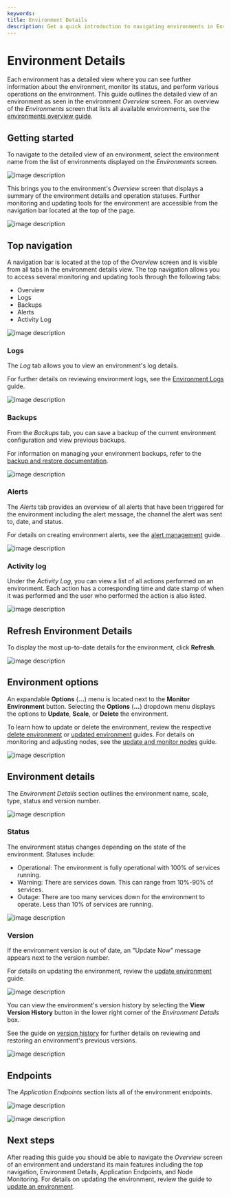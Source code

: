 ```yaml
---
keywords:
title: Environment Details
description: Get a quick introduction to navigating environments in Environment Operations Center. This includes where to see an overview, how to access logs, how to create backups, how to configure alerts and where to see the activity log.
---
```


# Environment Details

Each environment has a detailed view where you can see further information about the environment, monitor its status, and perform various operations on the environment. This guide outlines the detailed view of an environment as seen in the environment *Overview* screen. For an overview of the *Environments* screen that lists all available environments, see the [environments overview guide](../environment-overview/environments.md).

## Getting started

To navigate to the detailed view of an environment, select the environment name from the list of environments displayed on the *Environments* screen.

![image description](images/view-details.png)

This brings you to the environment's *Overview* screen that displays a summary of the environment details and operation statuses. Further monitoring and updating tools for the environment are accessible from the navigation bar located at the top of the page.

![image description](images/details-overview.png)

## Top navigation

A navigation bar is located at the top of the *Overview* screen and is visible from all tabs in the environment details view. The top navigation allows you to access several monitoring and updating tools through the following tabs:

- Overview
- Logs
- Backups
- Alerts
- Activity Log

![image description](images/top-nav.png)

### Logs

The *Log* tab allows you to view an environment's log details.

For further details on reviewing environment logs, see the [Environment Logs](../logging/environment-logs.md) guide.

![image description](images/logs.png)

### Backups

From the *Backups* tab, you can save a backup of the current environment configuration and view previous backups.

For information on managing your environment backups, refer to the [backup and restore documentation](../backup-and-restore/backup-restore-overview.md).

![image description](images/backups.png)

### Alerts

The *Alerts* tab provides an overview of all alerts that have been triggered for the environment including the alert message, the channel the alert was sent to, date, and status.

For details on creating environment alerts, see the [alert management](../../admin/alert-management/alert-management-overview.md) guide.

![image description](images/alerts.png)

### Activity log

Under the *Activity Log*, you can view a list of all actions performed on an environment. Each action has a corresponding time and date stamp of when it was performed and the user who performed the action is also listed.

![image description](images/activity-log.png)

## Refresh Environment Details

To display the most up-to-date details for the environment, click **Refresh**. 

![image description](images/refresh-env.png)

## Environment options

An expandable **Options** (**...**) menu is located next to the **Monitor Environment** button. Selecting the **Options** (**...**) dropdown menu displays the options to **Update**, **Scale**, or **Delete** the environment.

To learn how to update or delete the environment, review the respective [delete environment](delete-environment.md) or [updated environment](update-environment.md) guides. For details on monitoring and adjusting nodes, see the [update and monitor nodes](node-details.md) guide.

![image description](images/env-options.png)

## Environment details

The *Environment Details* section outlines the environment name, scale, type, status and version number.

![image description](images/env-details.png)

### Status

The environment status changes depending on the state of the environment. Statuses include:

- Operational: The environment is fully operational with 100% of services running.
- Warning: There are services down. This can range from 10%-90% of services.
- Outage: There are too many services down for the environment to operate. Less than 10% of services are running.

![image description](images/env-status.png)

### Version

If the environment version is out of date, an "Update Now" message appears next to the version number.

For details on updating the environment, review the [update environment](update-environment.md) guide.

![image description](images/update-env.png)

You can view the environment's version history by selecting the **View Version History** button in the lower right corner of the *Environment Details* box.

See the guide on [version history](update-environment#view-version-history) for further details on reviewing and restoring an environment's previous versions.

![image description](images/view-version-hist.png)

## Endpoints

The *Application Endpoints* section lists all of the environment endpoints.

![image description](images/endpoints.png)

![image description](images/node-details.png)

## Next steps

After reading this guide you should be able to navigate the *Overview* screen of an environment and understand its main features including the top navigation, Environment Details, Application Endpoints, and Node Monitoring. For details on updating the environment, review the guide to [update an environment](update-environment.md).
